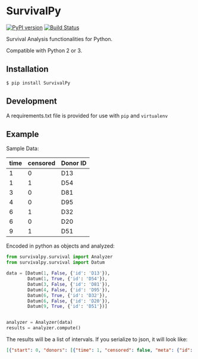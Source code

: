 # SurvivalPy
[![PyPI version](https://badge.fury.io/py/SurvivalPy.svg)](https://badge.fury.io/py/SurvivalPy)
[![Build Status](https://travis-ci.org/andricDu/SurvivalPy.svg?branch=master)](https://travis-ci.org/andricDu/SurvivalPy)

Survival Analysis functionalities for Python. 

Compatible with Python 2 or 3. 

## Installation
`$ pip install SurvivalPy`

## Development 
A requirements.txt file is provided for use with `pip` and `virtualenv`

## Example

Sample Data:

time | censored | Donor ID |
----|------|------|
1 | 0  | D13
1 | 1  | D54
3 | 0  | D81
4 | 0  | D95
6 | 1  | D32
6 | 0  | D20
9 | 1  | D51

Encoded in python as objects and analyzed:

```python
from survivalpy.survival import Analyzer
from survivalpy.survival import Datum

data = [Datum(1, False, {'id': 'D13'}),
        Datum(1, True, {'id': 'D54'}),
        Datum(3, False, {'id': 'D81'}),
        Datum(4, False, {'id': 'D95'}),
        Datum(6, True, {'id': 'D32'}),
        Datum(6, False, {'id': 'D20'}),
        Datum(9, True, {'id': 'D51'})]


analyzer = Analyzer(data)
results = analyzer.compute()
```

The results will be a list of intervals. If you serialize to json, it will look like:
```json
[{"start": 0, "donors": [{"time": 1, "censored": false, "meta": {"id": "D13"}}, {"time": 1, "censored": true, "meta": {"id": "D54"}}], "censored": 1, "died": 1, "cumulativeSurvival": 1, "end": 1}, {"start": 0, "donors": [{"time": 3, "censored": false, "meta": {"id": "D81"}}], "censored": 0, "died": 1, "cumulativeSurvival": 0.8333333333333334, "end": 3}, {"start": 0, "donors": [{"time": 4, "censored": false, "meta": {"id": "D95"}}], "censored": 0, "died": 1, "cumulativeSurvival": 0.8, "end": 4}, {"start": 0, "donors": [{"time": 6, "censored": true, "meta": {"id": "D32"}}, {"time": 6, "censored": false, "meta": {"id": "D20"}}], "censored": 1, "died": 1, "cumulativeSurvival": 0.75, "end": 6}, {"start": 0, "donors": [], "censored": 0, "died": 0, "cumulativeSurvival": 0, "end": 6}]
```
